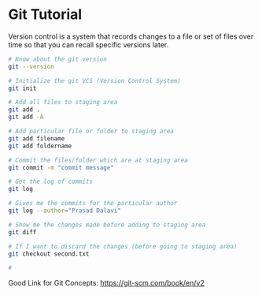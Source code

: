 # Git Tutorial
Version control is a system that records changes to a file or set of files over time so that you can recall specific versions later.

``` bash
# Know about the git version
git --version

# Initialize the git VCS (Version Control System) 
git init

# Add all files to staging area
git add . 
git add -A

# Add particular file or folder to staging area
git add filename
git add foldername

# Commit the files/folder which are at staging area
git commit -m "commit message"

# Get the log of commits 
git log

# Gives me the commits for the particular author
git log --author="Prasad Dalavi"

# Show me the changes made before adding to staging area 
git diff

# If I want to discard the changes (before going to staging area)
git checkout second.txt

# 

```
Good Link for Git Concepts:
https://git-scm.com/book/en/v2
